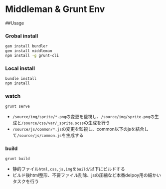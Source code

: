 # Middleman & Grunt Env

##Usage

### Grobal install

```sh
gem install bundler
gem install middleman
npm install -g grunt-cli
```

### Local install

```sh
bundle install
npm install
```

### watch

```sh
grunt serve
```

- `/source/img/sprite/*.png`の変更を監視し、`/source/img/sprite.png`の生成と`/source/css/var/_sprite.scss`の生成を行う
- `/source/js/common/*.js`の変更を監視し、common以下のjsを結合して`/source/js/common.js`を生成する

### build

```sh
grunt build
```

- 静的ファイル`html,css,js,img`を`build/`以下にビルドする
- ビルド後html整形、不要ファイル削除、jsの圧縮など本番delpoy用の細かいタスクを行う